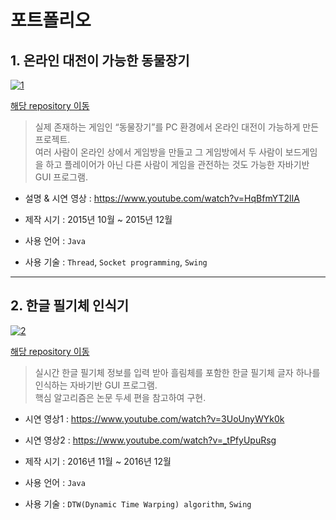 # 포트폴리오

## 1. 온라인 대전이 가능한 동물장기
[![1](https://user-images.githubusercontent.com/83110819/131839150-504af6b2-fa7a-47af-b9ec-71915831d827.png)](https://github.com/tempo001/Dobutsu-shogi)

[해당 repository 이동](https://github.com/tempo001/Dobutsu-shogi)

> 실제 존재하는 게임인 “동물장기”를 PC 환경에서 온라인 대전이 가능하게 만든 프로젝트.  
여러 사람이 온라인 상에서 게임방을 만들고 그 게임방에서 두 사람이 보드게임을 하고 플레이어가 아닌 다른 사람이 게임을 관전하는 것도 가능한 자바기반 GUI 프로그램.



* 설명 & 시연 영상 : <https://www.youtube.com/watch?v=HqBfmYT2lIA>


* 제작 시기 : 2015년 10월 ~ 2015년 12월
* 사용 언어 : `Java`
* 사용 기술 : `Thread`, `Socket programming`, `Swing`
-----
## 2. 한글 필기체 인식기
[![2](https://user-images.githubusercontent.com/83110819/131841358-056a8eb5-8309-4c1e-b9f9-ef6d2aff4b9f.png)](https://github.com/tempo001/Korean-Handwriting-Recognition)

[해당 repository 이동](https://github.com/tempo001/Korean-Handwriting-Recognition)

> 실시간 한글 필기체 정보를 입력 받아 흘림체를 포함한 한글 필기체 글자 하나를 인식하는 자바기반 GUI 프로그램.  
핵심 알고리즘은 논문 두세 편을 참고하여 구현.


* 시연 영상1 : <https://www.youtube.com/watch?v=3UoUnyWYk0k>  
* 시연 영상2 : <https://www.youtube.com/watch?v=_tPfyUpuRsg>


* 제작 시기 : 2016년 11월 ~ 2016년 12월
* 사용 언어 : `Java`
* 사용 기술 : `DTW(Dynamic Time Warping) algorithm`, `Swing`
